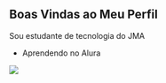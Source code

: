 ## Boas Vindas ao Meu Perfil 

Sou estudante de tecnologia do JMA

- Aprendendo no Alura


![](https://media1.tenor.com/m/LsYPAE9JiP8AAAAd/rolando-ronaldo.gif)

